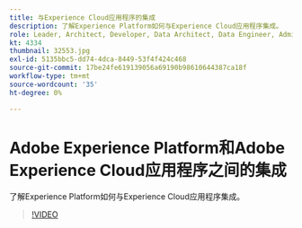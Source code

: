 ```yaml
---
title: 与Experience Cloud应用程序的集成
description: 了解Experience Platform如何与Experience Cloud应用程序集成。
role: Leader, Architect, Developer, Data Architect, Data Engineer, Admin, User
kt: 4334
thumbnail: 32553.jpg
exl-id: 5135bbc5-dd74-4dca-8449-53f4f424c468
source-git-commit: 17be24fe619139056a69190b98610644387ca18f
workflow-type: tm+mt
source-wordcount: '35'
ht-degree: 0%

---
```


# Adobe Experience Platform和Adobe Experience Cloud应用程序之间的集成

了解Experience Platform如何与Experience Cloud应用程序集成。

>[!VIDEO](https://video.tv.adobe.com/v/32553?quality=12&learn=on)


